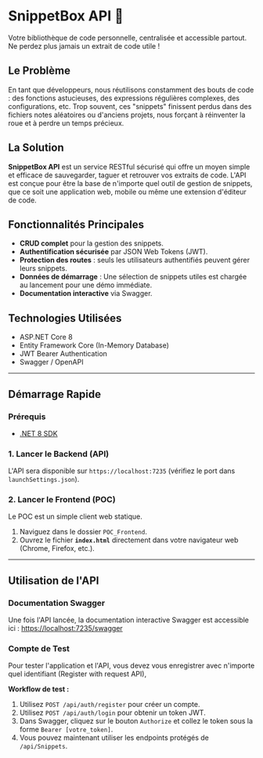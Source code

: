 # SnippetBox API 🚀

Votre bibliothèque de code personnelle, centralisée et accessible partout. Ne perdez plus jamais un extrait de code utile !

## Le Problème

En tant que développeurs, nous réutilisons constamment des bouts de code : des fonctions astucieuses, des expressions régulières complexes, des configurations, etc. Trop souvent, ces "snippets" finissent perdus dans des fichiers notes aléatoires ou d'anciens projets, nous forçant à réinventer la roue et à perdre un temps précieux.

## La Solution

**SnippetBox API** est un service RESTful sécurisé qui offre un moyen simple et efficace de sauvegarder, taguer et retrouver vos extraits de code. L'API est conçue pour être la base de n'importe quel outil de gestion de snippets, que ce soit une application web, mobile ou même une extension d'éditeur de code.

## Fonctionnalités Principales

* **CRUD complet** pour la gestion des snippets.
* **Authentification sécurisée** par JSON Web Tokens (JWT).
* **Protection des routes** : seuls les utilisateurs authentifiés peuvent gérer leurs snippets.
* **Données de démarrage** : Une sélection de snippets utiles est chargée au lancement pour une démo immédiate.
* **Documentation interactive** via Swagger.

## Technologies Utilisées

* ASP.NET Core 8
* Entity Framework Core (In-Memory Database)
* JWT Bearer Authentication
* Swagger / OpenAPI

---

## Démarrage Rapide

### Prérequis

* [.NET 8 SDK](https://dotnet.microsoft.com/download/dotnet/8.0)

### 1. Lancer le Backend (API)

L'API sera disponible sur `https://localhost:7235` (vérifiez le port dans `launchSettings.json`).

### 2. Lancer le Frontend (POC)

Le POC est un simple client web statique.
1.  Naviguez dans le dossier `POC_Frontend`.
2.  Ouvrez le fichier **`index.html`** directement dans votre navigateur web (Chrome, Firefox, etc.).

---

## Utilisation de l'API

### Documentation Swagger

Une fois l'API lancée, la documentation interactive Swagger est accessible ici :
[https://localhost:7235/swagger](https://localhost:7235/swagger)

### Compte de Test

Pour tester l'application et l'API, vous devez vous enregistrer avec n'importe quel identifiant (Register with request API),

**Workflow de test :**
1.  Utilisez `POST /api/auth/register` pour créer un compte.
2.  Utilisez `POST /api/auth/login` pour obtenir un token JWT.
3.  Dans Swagger, cliquez sur le bouton `Authorize` et collez le token sous la forme `Bearer [votre_token]`.
4.  Vous pouvez maintenant utiliser les endpoints protégés de `/api/Snippets`.
